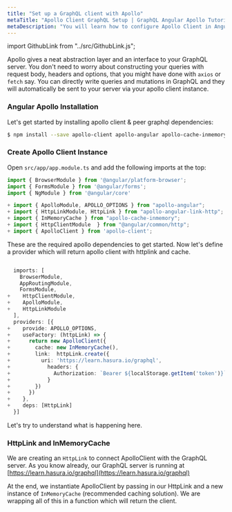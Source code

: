 ```yaml
---
title: "Set up a GraphQL client with Apollo"
metaTitle: "Apollo Client GraphQL Setup | GraphQL Angular Apollo Tutorial"
metaDescription: "You will learn how to configure Apollo Client in Angular by installing dependencies like apollo-angular, apollo-client, apollo-link-http, apollo-cache-inmemory"
---
```


import GithubLink from "../src/GithubLink.js";

Apollo gives a neat abstraction layer and an interface to your GraphQL server. You don't need to worry about constructing your queries with request body, headers and options, that you might have done with `axios` or `fetch` say. You can directly write queries and mutations in GraphQL and they will automatically be sent to your server via your apollo client instance.

### Angular Apollo Installation
Let's get started by installing apollo client & peer graphql dependencies:

```bash
$ npm install --save apollo-client apollo-angular apollo-cache-inmemory apollo-link apollo-angular-link-http graphql graphql-tag
```

### Create Apollo Client Instance
Open `src/app/app.module.ts` and add the following imports at the top:

<GithubLink link="https://github.com/hasura/learn-graphql/blob/master/tutorials/frontend/angular-apollo/app-final/src/app/app.module.ts" text="src/app/app.module.ts" />

```typescript
import { BrowserModule } from '@angular/platform-browser';
import { FormsModule } from '@angular/forms';
import { NgModule } from '@angular/core'

+ import { ApolloModule, APOLLO_OPTIONS } from "apollo-angular";
+ import { HttpLinkModule, HttpLink } from "apollo-angular-link-http";
+ import { InMemoryCache } from "apollo-cache-inmemory";
+ import { HttpClientModule  } from "@angular/common/http";
+ import { ApolloClient } from 'apollo-client';

```

These are the required apollo dependencies to get started. Now let's define a provider which will return apollo client with httplink and cache.

```typescript

  imports: [
    BrowserModule,
    AppRoutingModule,
    FormsModule,
+    HttpClientModule,
+    ApolloModule,
+    HttpLinkModule
  ],
  providers: [{
+    provide: APOLLO_OPTIONS,
+    useFactory: (httpLink) => {
+      return new ApolloClient({
+        cache: new InMemoryCache(),
+        link:  httpLink.create({
+          uri: 'https://learn.hasura.io/graphql',
+            headers: {
+              Authorization: `Bearer ${localStorage.getItem('token')}`
+            }
+        })
+      })
+    },
+    deps: [HttpLink]
  }]
```  

Let's try to understand what is happening here. 

### HttpLink and InMemoryCache
We are creating an `HttpLink` to connect ApolloClient with the GraphQL server. As you know already, our GraphQL server is running at [https://learn.hasura.io/graphql](https://learn.hasura.io/graphql)

At the end, we instantiate ApolloClient by passing in our HttpLink and a new instance of `InMemoryCache` (recommended caching solution). We are wrapping all of this in a function which will return the client.

